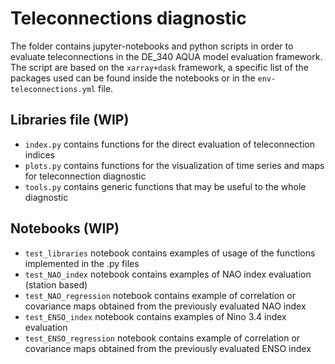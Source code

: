 # Teleconnections diagnostic

The folder contains jupyter-notebooks and python scripts in order to evaluate teleconnections in the DE_340 AQUA model evaluation framework.
The script are based on the `xarray+dask` framework, a specific list of the packages used can be found inside the notebooks or in the `env-teleconnections.yml` file.

## Libraries file (WIP)

- `index.py` contains functions for the direct evaluation of teleconnection indices
- `plots.py` contains functions for the visualization of time series and maps for teleconnection diagnostic
- `tools.py` contains generic functions that may be useful to the whole diagnostic

## Notebooks (WIP)

- `test_libraries` notebook contains examples of usage of the functions implemented in the .py files
- `test_NAO_index` notebook contains examples of NAO index evaluation (station based)
- `test_NAO_regression` notebook contains example of correlation or covariance maps obtained from the previously evaluated NAO index
- `test_ENSO_index` notebook contains examples of Nino 3.4 index evaluation
- `test_ENSO_regression` notebook contains example of correlation or covariance maps obtained from the previously evaluated ENSO index